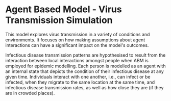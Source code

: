 # Agent Based Model - Virus Transmission Simulation

This model explores virus transmission in a variety of conditions and environments. It focuses on how making assumptions about agent interactions can have a significant impact on the model's outcomes.

Infectious disease transmission patterns are hypothesised to result from the interaction between local interactions amongst people when ABM is employed for epidemic modelling. Each person is modelled as an agent with an internal state that depicts the condition of their infectious disease at any given time. Individuals interact with one another, i.e., can infect or be infected, when they migrate to the same location at the same time, and infectious disease transmission rates, as well as how close they are (if they are in crowded places).

